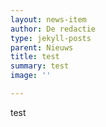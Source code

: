 ```yaml
---
layout: news-item
author: De redactie
type: jekyll-posts
parent: Nieuws
title: test
summary: test
image: ''

---
```

test